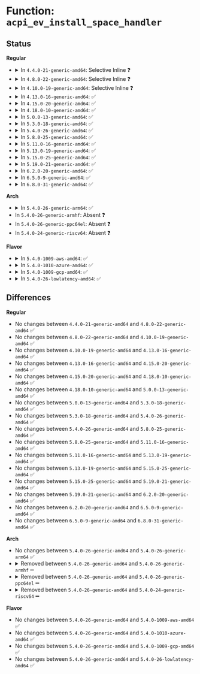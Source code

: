 # Function: <code>acpi_ev_install_space_handler</code>

## Status
<b>Regular</b>
<ul>
<li>
<details>
<summary>In <code>4.4.0-21-generic-amd64</code>: Selective Inline ❓</summary>

```c
acpi_status acpi_ev_install_space_handler(struct acpi_namespace_node * node, acpi_adr_space_type space_id, acpi_adr_space_handler handler, acpi_adr_space_setup setup, void * context)
```

```json
{
  "name": "acpi_ev_install_space_handler",
  "collision_type": "Unique Global",
  "inline_type": "Selective",
  "funcs": [
    {
      "addr": 18446744071583634553,
      "name": "acpi_ev_install_space_handler",
      "external": true,
      "loc": "drivers/acpi/acpica/evhandler.c:328",
      "file": "drivers/acpi/acpica/evhandler.c",
      "inline": "not declared, inlined",
      "caller_inline": [],
      "caller_func": [
        "drivers/acpi/acpica/evhandler.c:acpi_ev_install_region_handlers"
      ]
    }
  ],
  "symbols": [
    {
      "addr": 18446744071583634553,
      "name": "acpi_ev_install_space_handler",
      "section": ".text",
      "bind": "STB_GLOBAL",
      "size": 578
    }
  ]
}
```
</details>
</li>
<li>
<details>
<summary>In <code>4.8.0-22-generic-amd64</code>: Selective Inline ❓</summary>

```c
acpi_status acpi_ev_install_space_handler(struct acpi_namespace_node * node, acpi_adr_space_type space_id, acpi_adr_space_handler handler, acpi_adr_space_setup setup, void * context)
```

```json
{
  "name": "acpi_ev_install_space_handler",
  "collision_type": "Unique Global",
  "inline_type": "Selective",
  "funcs": [
    {
      "addr": 18446744071583957605,
      "name": "acpi_ev_install_space_handler",
      "external": true,
      "loc": "drivers/acpi/acpica/evhandler.c:362",
      "file": "drivers/acpi/acpica/evhandler.c",
      "inline": "not declared, inlined",
      "caller_inline": [],
      "caller_func": [
        "drivers/acpi/acpica/evhandler.c:acpi_ev_install_region_handlers"
      ]
    }
  ],
  "symbols": [
    {
      "addr": 18446744071583957605,
      "name": "acpi_ev_install_space_handler",
      "section": ".text",
      "bind": "STB_GLOBAL",
      "size": 565
    }
  ]
}
```
</details>
</li>
<li>
<details>
<summary>In <code>4.10.0-19-generic-amd64</code>: Selective Inline ❓</summary>

```c
acpi_status acpi_ev_install_space_handler(struct acpi_namespace_node * node, acpi_adr_space_type space_id, acpi_adr_space_handler handler, acpi_adr_space_setup setup, void * context)
```

```json
{
  "name": "acpi_ev_install_space_handler",
  "collision_type": "Unique Global",
  "inline_type": "Selective",
  "funcs": [
    {
      "addr": 18446744071584099275,
      "name": "acpi_ev_install_space_handler",
      "external": true,
      "loc": "drivers/acpi/acpica/evhandler.c:362",
      "file": "drivers/acpi/acpica/evhandler.c",
      "inline": "not declared, inlined",
      "caller_inline": [],
      "caller_func": [
        "drivers/acpi/acpica/evhandler.c:acpi_ev_install_region_handlers"
      ]
    }
  ],
  "symbols": [
    {
      "addr": 18446744071584099275,
      "name": "acpi_ev_install_space_handler",
      "section": ".text",
      "bind": "STB_GLOBAL",
      "size": 565
    }
  ]
}
```
</details>
</li>
<li>
<details>
<summary>In <code>4.13.0-16-generic-amd64</code>: ✅</summary>

```c
acpi_status acpi_ev_install_space_handler(struct acpi_namespace_node * node, acpi_adr_space_type space_id, acpi_adr_space_handler handler, acpi_adr_space_setup setup, void * context)
```

```json
{
  "name": "acpi_ev_install_space_handler",
  "collision_type": "Unique Global",
  "inline_type": "No",
  "funcs": [
    {
      "addr": 18446744071584166165,
      "name": "acpi_ev_install_space_handler",
      "external": true,
      "loc": "drivers/acpi/acpica/evhandler.c:362",
      "file": "drivers/acpi/acpica/evhandler.c",
      "inline": "seen, unknown",
      "caller_inline": [],
      "caller_func": [
        "drivers/acpi/acpica/evhandler.c:acpi_ev_install_region_handlers"
      ]
    }
  ],
  "symbols": [
    {
      "addr": 18446744071584166165,
      "name": "acpi_ev_install_space_handler",
      "section": ".text",
      "bind": "STB_GLOBAL",
      "size": 555
    }
  ]
}
```
</details>
</li>
<li>
<details>
<summary>In <code>4.15.0-20-generic-amd64</code>: ✅</summary>

```c
acpi_status acpi_ev_install_space_handler(struct acpi_namespace_node * node, acpi_adr_space_type space_id, acpi_adr_space_handler handler, acpi_adr_space_setup setup, void * context)
```

```json
{
  "name": "acpi_ev_install_space_handler",
  "collision_type": "Unique Global",
  "inline_type": "No",
  "funcs": [
    {
      "addr": 18446744071584463848,
      "name": "acpi_ev_install_space_handler",
      "external": true,
      "loc": "drivers/acpi/acpica/evhandler.c:362",
      "file": "drivers/acpi/acpica/evhandler.c",
      "inline": "seen, unknown",
      "caller_inline": [],
      "caller_func": [
        "drivers/acpi/acpica/evhandler.c:acpi_ev_install_region_handlers"
      ]
    }
  ],
  "symbols": [
    {
      "addr": 18446744071584463848,
      "name": "acpi_ev_install_space_handler",
      "section": ".text",
      "bind": "STB_GLOBAL",
      "size": 794
    }
  ]
}
```
</details>
</li>
<li>
<details>
<summary>In <code>4.18.0-10-generic-amd64</code>: ✅</summary>

```c
acpi_status acpi_ev_install_space_handler(struct acpi_namespace_node * node, acpi_adr_space_type space_id, acpi_adr_space_handler handler, acpi_adr_space_setup setup, void * context)
```

```json
{
  "name": "acpi_ev_install_space_handler",
  "collision_type": "Unique Global",
  "inline_type": "No",
  "funcs": [
    {
      "addr": 18446744071584687972,
      "name": "acpi_ev_install_space_handler",
      "external": true,
      "loc": "drivers/acpi/acpica/evhandler.c:328",
      "file": "drivers/acpi/acpica/evhandler.c",
      "inline": "seen, unknown",
      "caller_inline": [],
      "caller_func": [
        "drivers/acpi/acpica/evhandler.c:acpi_ev_install_region_handlers"
      ]
    }
  ],
  "symbols": [
    {
      "addr": 18446744071584687972,
      "name": "acpi_ev_install_space_handler",
      "section": ".text",
      "bind": "STB_GLOBAL",
      "size": 797
    }
  ]
}
```
</details>
</li>
<li>
<details>
<summary>In <code>5.0.0-13-generic-amd64</code>: ✅</summary>

```c
acpi_status acpi_ev_install_space_handler(struct acpi_namespace_node * node, acpi_adr_space_type space_id, acpi_adr_space_handler handler, acpi_adr_space_setup setup, void * context)
```

```json
{
  "name": "acpi_ev_install_space_handler",
  "collision_type": "Unique Global",
  "inline_type": "No",
  "funcs": [
    {
      "addr": 18446744071584787972,
      "name": "acpi_ev_install_space_handler",
      "external": true,
      "loc": "drivers/acpi/acpica/evhandler.c:328",
      "file": "drivers/acpi/acpica/evhandler.c",
      "inline": "seen, unknown",
      "caller_inline": [],
      "caller_func": [
        "drivers/acpi/acpica/evhandler.c:acpi_ev_install_region_handlers"
      ]
    }
  ],
  "symbols": [
    {
      "addr": 18446744071584787972,
      "name": "acpi_ev_install_space_handler",
      "section": ".text",
      "bind": "STB_GLOBAL",
      "size": 797
    }
  ]
}
```
</details>
</li>
<li>
<details>
<summary>In <code>5.3.0-18-generic-amd64</code>: ✅</summary>

```c
acpi_status acpi_ev_install_space_handler(struct acpi_namespace_node * node, acpi_adr_space_type space_id, acpi_adr_space_handler handler, acpi_adr_space_setup setup, void * context)
```

```json
{
  "name": "acpi_ev_install_space_handler",
  "collision_type": "Unique Global",
  "inline_type": "No",
  "funcs": [
    {
      "addr": 18446744071584990701,
      "name": "acpi_ev_install_space_handler",
      "external": true,
      "loc": "drivers/acpi/acpica/evhandler.c:328",
      "file": "drivers/acpi/acpica/evhandler.c",
      "inline": "seen, unknown",
      "caller_inline": [],
      "caller_func": [
        "drivers/acpi/acpica/evhandler.c:acpi_ev_install_region_handlers"
      ]
    }
  ],
  "symbols": [
    {
      "addr": 18446744071584990701,
      "name": "acpi_ev_install_space_handler",
      "section": ".text",
      "bind": "STB_GLOBAL",
      "size": 800
    }
  ]
}
```
</details>
</li>
<li>
<details>
<summary>In <code>5.4.0-26-generic-amd64</code>: ✅</summary>

```c
acpi_status acpi_ev_install_space_handler(struct acpi_namespace_node * node, acpi_adr_space_type space_id, acpi_adr_space_handler handler, acpi_adr_space_setup setup, void * context)
```

```json
{
  "name": "acpi_ev_install_space_handler",
  "collision_type": "Unique Global",
  "inline_type": "No",
  "funcs": [
    {
      "addr": 18446744071585126704,
      "name": "acpi_ev_install_space_handler",
      "external": true,
      "loc": "drivers/acpi/acpica/evhandler.c:328",
      "file": "drivers/acpi/acpica/evhandler.c",
      "inline": "seen, unknown",
      "caller_inline": [],
      "caller_func": [
        "drivers/acpi/acpica/evhandler.c:acpi_ev_install_region_handlers"
      ]
    }
  ],
  "symbols": [
    {
      "addr": 18446744071585126704,
      "name": "acpi_ev_install_space_handler",
      "section": ".text",
      "bind": "STB_GLOBAL",
      "size": 800
    }
  ]
}
```
</details>
</li>
<li>
<details>
<summary>In <code>5.8.0-25-generic-amd64</code>: ✅</summary>

```c
acpi_status acpi_ev_install_space_handler(struct acpi_namespace_node * node, acpi_adr_space_type space_id, acpi_adr_space_handler handler, acpi_adr_space_setup setup, void * context)
```

```json
{
  "name": "acpi_ev_install_space_handler",
  "collision_type": "Unique Global",
  "inline_type": "No",
  "funcs": [
    {
      "addr": 18446744071585831674,
      "name": "acpi_ev_install_space_handler",
      "external": true,
      "loc": "drivers/acpi/acpica/evhandler.c:328",
      "file": "drivers/acpi/acpica/evhandler.c",
      "inline": "seen, unknown",
      "caller_inline": [],
      "caller_func": [
        "drivers/acpi/acpica/evhandler.c:acpi_ev_install_region_handlers",
        "drivers/acpi/acpica/evxfregn.c:acpi_install_address_space_handler"
      ]
    }
  ],
  "symbols": [
    {
      "addr": 18446744071585831674,
      "name": "acpi_ev_install_space_handler",
      "section": ".text",
      "bind": "STB_GLOBAL",
      "size": 800
    }
  ]
}
```
</details>
</li>
<li>
<details>
<summary>In <code>5.11.0-16-generic-amd64</code>: ✅</summary>

```c
acpi_status acpi_ev_install_space_handler(struct acpi_namespace_node * node, acpi_adr_space_type space_id, acpi_adr_space_handler handler, acpi_adr_space_setup setup, void * context)
```

```json
{
  "name": "acpi_ev_install_space_handler",
  "collision_type": "Unique Global",
  "inline_type": "No",
  "funcs": [
    {
      "addr": 18446744071585952638,
      "name": "acpi_ev_install_space_handler",
      "external": true,
      "loc": "drivers/acpi/acpica/evhandler.c:328",
      "file": "drivers/acpi/acpica/evhandler.c",
      "inline": "seen, unknown",
      "caller_inline": [],
      "caller_func": [
        "drivers/acpi/acpica/evhandler.c:acpi_ev_install_region_handlers",
        "drivers/acpi/acpica/evxfregn.c:acpi_install_address_space_handler"
      ]
    }
  ],
  "symbols": [
    {
      "addr": 18446744071585952638,
      "name": "acpi_ev_install_space_handler",
      "section": ".text",
      "bind": "STB_GLOBAL",
      "size": 846
    }
  ]
}
```
</details>
</li>
<li>
<details>
<summary>In <code>5.13.0-19-generic-amd64</code>: ✅</summary>

```c
acpi_status acpi_ev_install_space_handler(struct acpi_namespace_node * node, acpi_adr_space_type space_id, acpi_adr_space_handler handler, acpi_adr_space_setup setup, void * context)
```

```json
{
  "name": "acpi_ev_install_space_handler",
  "collision_type": "Unique Global",
  "inline_type": "No",
  "funcs": [
    {
      "addr": 18446744071585829788,
      "name": "acpi_ev_install_space_handler",
      "external": true,
      "loc": "drivers/acpi/acpica/evhandler.c:328",
      "file": "drivers/acpi/acpica/evhandler.c",
      "inline": "seen, unknown",
      "caller_inline": [],
      "caller_func": [
        "drivers/acpi/acpica/evhandler.c:acpi_ev_install_region_handlers",
        "drivers/acpi/acpica/evxfregn.c:acpi_install_address_space_handler"
      ]
    }
  ],
  "symbols": [
    {
      "addr": 18446744071585829788,
      "name": "acpi_ev_install_space_handler",
      "section": ".text",
      "bind": "STB_GLOBAL",
      "size": 844
    }
  ]
}
```
</details>
</li>
<li>
<details>
<summary>In <code>5.15.0-25-generic-amd64</code>: ✅</summary>

```c
acpi_status acpi_ev_install_space_handler(struct acpi_namespace_node * node, acpi_adr_space_type space_id, acpi_adr_space_handler handler, acpi_adr_space_setup setup, void * context)
```

```json
{
  "name": "acpi_ev_install_space_handler",
  "collision_type": "Unique Global",
  "inline_type": "No",
  "funcs": [
    {
      "addr": 18446744071586316259,
      "name": "acpi_ev_install_space_handler",
      "external": true,
      "loc": "drivers/acpi/acpica/evhandler.c:328",
      "file": "drivers/acpi/acpica/evhandler.c",
      "inline": "seen, unknown",
      "caller_inline": [],
      "caller_func": [
        "drivers/acpi/acpica/evhandler.c:acpi_ev_install_region_handlers",
        "drivers/acpi/acpica/evxfregn.c:acpi_install_address_space_handler"
      ]
    }
  ],
  "symbols": [
    {
      "addr": 18446744071586316259,
      "name": "acpi_ev_install_space_handler",
      "section": ".text",
      "bind": "STB_GLOBAL",
      "size": 844
    }
  ]
}
```
</details>
</li>
<li>
<details>
<summary>In <code>5.19.0-21-generic-amd64</code>: ✅</summary>

```c
acpi_status acpi_ev_install_space_handler(struct acpi_namespace_node * node, acpi_adr_space_type space_id, acpi_adr_space_handler handler, acpi_adr_space_setup setup, void * context)
```

```json
{
  "name": "acpi_ev_install_space_handler",
  "collision_type": "Unique Global",
  "inline_type": "No",
  "funcs": [
    {
      "addr": 18446744071587561961,
      "name": "acpi_ev_install_space_handler",
      "external": true,
      "loc": "drivers/acpi/acpica/evhandler.c:328",
      "file": "drivers/acpi/acpica/evhandler.c",
      "inline": "seen, unknown",
      "caller_inline": [],
      "caller_func": [
        "drivers/acpi/acpica/evhandler.c:acpi_ev_install_region_handlers",
        "drivers/acpi/acpica/evxfregn.c:acpi_install_address_space_handler"
      ]
    }
  ],
  "symbols": [
    {
      "addr": 18446744071587561961,
      "name": "acpi_ev_install_space_handler",
      "section": ".text",
      "bind": "STB_GLOBAL",
      "size": 865
    }
  ]
}
```
</details>
</li>
<li>
<details>
<summary>In <code>6.2.0-20-generic-amd64</code>: ✅</summary>

```c
acpi_status acpi_ev_install_space_handler(struct acpi_namespace_node * node, acpi_adr_space_type space_id, acpi_adr_space_handler handler, acpi_adr_space_setup setup, void * context)
```

```json
{
  "name": "acpi_ev_install_space_handler",
  "collision_type": "Unique Global",
  "inline_type": "No",
  "funcs": [
    {
      "addr": 18446744071588846992,
      "name": "acpi_ev_install_space_handler",
      "external": true,
      "loc": "drivers/acpi/acpica/evhandler.c:328",
      "file": "drivers/acpi/acpica/evhandler.c",
      "inline": "seen, unknown",
      "caller_inline": [],
      "caller_func": [
        "drivers/acpi/acpica/evhandler.c:acpi_ev_install_region_handlers",
        "drivers/acpi/acpica/evxfregn.c:acpi_install_address_space_handler_internal"
      ]
    }
  ],
  "symbols": [
    {
      "addr": 18446744071588846992,
      "name": "acpi_ev_install_space_handler",
      "section": ".text",
      "bind": "STB_GLOBAL",
      "size": 1021
    }
  ]
}
```
</details>
</li>
<li>
<details>
<summary>In <code>6.5.0-9-generic-amd64</code>: ✅</summary>

```c
acpi_status acpi_ev_install_space_handler(struct acpi_namespace_node * node, acpi_adr_space_type space_id, acpi_adr_space_handler handler, acpi_adr_space_setup setup, void * context)
```

```json
{
  "name": "acpi_ev_install_space_handler",
  "collision_type": "Unique Global",
  "inline_type": "No",
  "funcs": [
    {
      "addr": 18446744071589136336,
      "name": "acpi_ev_install_space_handler",
      "external": true,
      "loc": "drivers/acpi/acpica/evhandler.c:328",
      "file": "drivers/acpi/acpica/evhandler.c",
      "inline": "seen, unknown",
      "caller_inline": [],
      "caller_func": [
        "drivers/acpi/acpica/evhandler.c:acpi_ev_install_region_handlers",
        "drivers/acpi/acpica/evxfregn.c:acpi_install_address_space_handler_internal"
      ]
    }
  ],
  "symbols": [
    {
      "addr": 18446744071589136336,
      "name": "acpi_ev_install_space_handler",
      "section": ".text",
      "bind": "STB_GLOBAL",
      "size": 1021
    }
  ]
}
```
</details>
</li>
<li>
<details>
<summary>In <code>6.8.0-31-generic-amd64</code>: ✅</summary>

```c
acpi_status acpi_ev_install_space_handler(struct acpi_namespace_node * node, acpi_adr_space_type space_id, acpi_adr_space_handler handler, acpi_adr_space_setup setup, void * context)
```

```json
{
  "name": "acpi_ev_install_space_handler",
  "collision_type": "Unique Global",
  "inline_type": "No",
  "funcs": [
    {
      "addr": 18446744071589442352,
      "name": "acpi_ev_install_space_handler",
      "external": true,
      "loc": "drivers/acpi/acpica/evhandler.c:328",
      "file": "drivers/acpi/acpica/evhandler.c",
      "inline": "seen, unknown",
      "caller_inline": [],
      "caller_func": [
        "drivers/acpi/acpica/evhandler.c:acpi_ev_install_region_handlers",
        "drivers/acpi/acpica/evxfregn.c:acpi_install_address_space_handler_internal"
      ]
    }
  ],
  "symbols": [
    {
      "addr": 18446744071589442352,
      "name": "acpi_ev_install_space_handler",
      "section": ".text",
      "bind": "STB_GLOBAL",
      "size": 1021
    }
  ]
}
```
</details>
</li>
</ul>
<b>Arch</b>
<ul>
<li>
<details>
<summary>In <code>5.4.0-26-generic-arm64</code>: ✅</summary>

```c
acpi_status acpi_ev_install_space_handler(struct acpi_namespace_node * node, acpi_adr_space_type space_id, acpi_adr_space_handler handler, acpi_adr_space_setup setup, void * context)
```

```json
{
  "name": "acpi_ev_install_space_handler",
  "collision_type": "Unique Global",
  "inline_type": "No",
  "funcs": [
    {
      "addr": 18446603336497503712,
      "name": "acpi_ev_install_space_handler",
      "external": true,
      "loc": "drivers/acpi/acpica/evhandler.c:328",
      "file": "drivers/acpi/acpica/evhandler.c",
      "inline": "seen, unknown",
      "caller_inline": [],
      "caller_func": [
        "drivers/acpi/acpica/evhandler.c:acpi_ev_install_region_handlers"
      ]
    }
  ],
  "symbols": [
    {
      "addr": 18446603336497503712,
      "name": "acpi_ev_install_space_handler",
      "section": ".text",
      "bind": "STB_GLOBAL",
      "size": 576
    }
  ]
}
```
</details>
</li>
<li>
In <code>5.4.0-26-generic-armhf</code>: Absent ❓
</li>
<li>
In <code>5.4.0-26-generic-ppc64el</code>: Absent ❓
</li>
<li>
In <code>5.4.0-24-generic-riscv64</code>: Absent ❓
</li>
</ul>
<b>Flavor</b>
<ul>
<li>
<details>
<summary>In <code>5.4.0-1009-aws-amd64</code>: ✅</summary>

```c
acpi_status acpi_ev_install_space_handler(struct acpi_namespace_node * node, acpi_adr_space_type space_id, acpi_adr_space_handler handler, acpi_adr_space_setup setup, void * context)
```

```json
{
  "name": "acpi_ev_install_space_handler",
  "collision_type": "Unique Global",
  "inline_type": "No",
  "funcs": [
    {
      "addr": 18446744071585033655,
      "name": "acpi_ev_install_space_handler",
      "external": true,
      "loc": "drivers/acpi/acpica/evhandler.c:328",
      "file": "drivers/acpi/acpica/evhandler.c",
      "inline": "seen, unknown",
      "caller_inline": [],
      "caller_func": [
        "drivers/acpi/acpica/evhandler.c:acpi_ev_install_region_handlers"
      ]
    }
  ],
  "symbols": [
    {
      "addr": 18446744071585033655,
      "name": "acpi_ev_install_space_handler",
      "section": ".text",
      "bind": "STB_GLOBAL",
      "size": 552
    }
  ]
}
```
</details>
</li>
<li>
<details>
<summary>In <code>5.4.0-1010-azure-amd64</code>: ✅</summary>

```c
acpi_status acpi_ev_install_space_handler(struct acpi_namespace_node * node, acpi_adr_space_type space_id, acpi_adr_space_handler handler, acpi_adr_space_setup setup, void * context)
```

```json
{
  "name": "acpi_ev_install_space_handler",
  "collision_type": "Unique Global",
  "inline_type": "No",
  "funcs": [
    {
      "addr": 18446744071584949258,
      "name": "acpi_ev_install_space_handler",
      "external": true,
      "loc": "drivers/acpi/acpica/evhandler.c:328",
      "file": "drivers/acpi/acpica/evhandler.c",
      "inline": "seen, unknown",
      "caller_inline": [],
      "caller_func": [
        "drivers/acpi/acpica/evhandler.c:acpi_ev_install_region_handlers"
      ]
    }
  ],
  "symbols": [
    {
      "addr": 18446744071584949258,
      "name": "acpi_ev_install_space_handler",
      "section": ".text",
      "bind": "STB_GLOBAL",
      "size": 552
    }
  ]
}
```
</details>
</li>
<li>
<details>
<summary>In <code>5.4.0-1009-gcp-amd64</code>: ✅</summary>

```c
acpi_status acpi_ev_install_space_handler(struct acpi_namespace_node * node, acpi_adr_space_type space_id, acpi_adr_space_handler handler, acpi_adr_space_setup setup, void * context)
```

```json
{
  "name": "acpi_ev_install_space_handler",
  "collision_type": "Unique Global",
  "inline_type": "No",
  "funcs": [
    {
      "addr": 18446744071585078288,
      "name": "acpi_ev_install_space_handler",
      "external": true,
      "loc": "drivers/acpi/acpica/evhandler.c:328",
      "file": "drivers/acpi/acpica/evhandler.c",
      "inline": "seen, unknown",
      "caller_inline": [],
      "caller_func": [
        "drivers/acpi/acpica/evhandler.c:acpi_ev_install_region_handlers"
      ]
    }
  ],
  "symbols": [
    {
      "addr": 18446744071585078288,
      "name": "acpi_ev_install_space_handler",
      "section": ".text",
      "bind": "STB_GLOBAL",
      "size": 800
    }
  ]
}
```
</details>
</li>
<li>
<details>
<summary>In <code>5.4.0-26-lowlatency-amd64</code>: ✅</summary>

```c
acpi_status acpi_ev_install_space_handler(struct acpi_namespace_node * node, acpi_adr_space_type space_id, acpi_adr_space_handler handler, acpi_adr_space_setup setup, void * context)
```

```json
{
  "name": "acpi_ev_install_space_handler",
  "collision_type": "Unique Global",
  "inline_type": "No",
  "funcs": [
    {
      "addr": 18446744071585184448,
      "name": "acpi_ev_install_space_handler",
      "external": true,
      "loc": "drivers/acpi/acpica/evhandler.c:328",
      "file": "drivers/acpi/acpica/evhandler.c",
      "inline": "seen, unknown",
      "caller_inline": [],
      "caller_func": [
        "drivers/acpi/acpica/evhandler.c:acpi_ev_install_region_handlers"
      ]
    }
  ],
  "symbols": [
    {
      "addr": 18446744071585184448,
      "name": "acpi_ev_install_space_handler",
      "section": ".text",
      "bind": "STB_GLOBAL",
      "size": 800
    }
  ]
}
```
</details>
</li>
</ul>

## Differences
<b>Regular</b>
<ul>
<li>
No changes between <code>4.4.0-21-generic-amd64</code> and <code>4.8.0-22-generic-amd64</code> ✅
</li>
<li>
No changes between <code>4.8.0-22-generic-amd64</code> and <code>4.10.0-19-generic-amd64</code> ✅
</li>
<li>
No changes between <code>4.10.0-19-generic-amd64</code> and <code>4.13.0-16-generic-amd64</code> ✅
</li>
<li>
No changes between <code>4.13.0-16-generic-amd64</code> and <code>4.15.0-20-generic-amd64</code> ✅
</li>
<li>
No changes between <code>4.15.0-20-generic-amd64</code> and <code>4.18.0-10-generic-amd64</code> ✅
</li>
<li>
No changes between <code>4.18.0-10-generic-amd64</code> and <code>5.0.0-13-generic-amd64</code> ✅
</li>
<li>
No changes between <code>5.0.0-13-generic-amd64</code> and <code>5.3.0-18-generic-amd64</code> ✅
</li>
<li>
No changes between <code>5.3.0-18-generic-amd64</code> and <code>5.4.0-26-generic-amd64</code> ✅
</li>
<li>
No changes between <code>5.4.0-26-generic-amd64</code> and <code>5.8.0-25-generic-amd64</code> ✅
</li>
<li>
No changes between <code>5.8.0-25-generic-amd64</code> and <code>5.11.0-16-generic-amd64</code> ✅
</li>
<li>
No changes between <code>5.11.0-16-generic-amd64</code> and <code>5.13.0-19-generic-amd64</code> ✅
</li>
<li>
No changes between <code>5.13.0-19-generic-amd64</code> and <code>5.15.0-25-generic-amd64</code> ✅
</li>
<li>
No changes between <code>5.15.0-25-generic-amd64</code> and <code>5.19.0-21-generic-amd64</code> ✅
</li>
<li>
No changes between <code>5.19.0-21-generic-amd64</code> and <code>6.2.0-20-generic-amd64</code> ✅
</li>
<li>
No changes between <code>6.2.0-20-generic-amd64</code> and <code>6.5.0-9-generic-amd64</code> ✅
</li>
<li>
No changes between <code>6.5.0-9-generic-amd64</code> and <code>6.8.0-31-generic-amd64</code> ✅
</li>
</ul>
<b>Arch</b>
<ul>
<li>
No changes between <code>5.4.0-26-generic-amd64</code> and <code>5.4.0-26-generic-arm64</code> ✅
</li>
<li>
<details>
<summary>Removed between <code>5.4.0-26-generic-amd64</code> and <code>5.4.0-26-generic-armhf</code> ➖</summary>

```c
acpi_status acpi_ev_install_space_handler(struct acpi_namespace_node * node, acpi_adr_space_type space_id, acpi_adr_space_handler handler, acpi_adr_space_setup setup, void * context)
```
</details>
</li>
<li>
<details>
<summary>Removed between <code>5.4.0-26-generic-amd64</code> and <code>5.4.0-26-generic-ppc64el</code> ➖</summary>

```c
acpi_status acpi_ev_install_space_handler(struct acpi_namespace_node * node, acpi_adr_space_type space_id, acpi_adr_space_handler handler, acpi_adr_space_setup setup, void * context)
```
</details>
</li>
<li>
<details>
<summary>Removed between <code>5.4.0-26-generic-amd64</code> and <code>5.4.0-24-generic-riscv64</code> ➖</summary>

```c
acpi_status acpi_ev_install_space_handler(struct acpi_namespace_node * node, acpi_adr_space_type space_id, acpi_adr_space_handler handler, acpi_adr_space_setup setup, void * context)
```
</details>
</li>
</ul>
<b>Flavor</b>
<ul>
<li>
No changes between <code>5.4.0-26-generic-amd64</code> and <code>5.4.0-1009-aws-amd64</code> ✅
</li>
<li>
No changes between <code>5.4.0-26-generic-amd64</code> and <code>5.4.0-1010-azure-amd64</code> ✅
</li>
<li>
No changes between <code>5.4.0-26-generic-amd64</code> and <code>5.4.0-1009-gcp-amd64</code> ✅
</li>
<li>
No changes between <code>5.4.0-26-generic-amd64</code> and <code>5.4.0-26-lowlatency-amd64</code> ✅
</li>
</ul>
